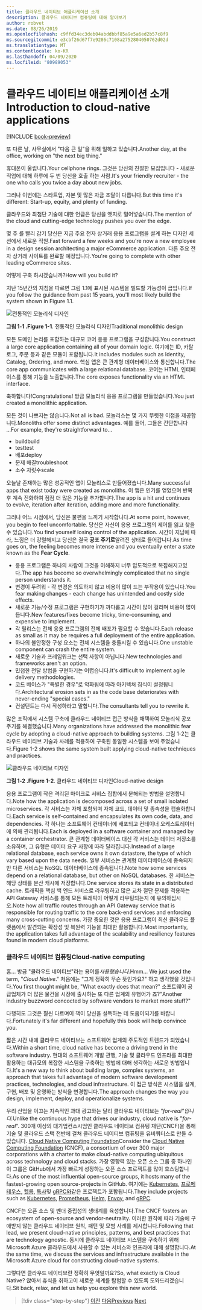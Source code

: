 ```yaml
---
title: 클라우드 네이티브 애플리케이션 소개
description: 클라우드 네이티브 컴퓨팅에 대해 알아보기
author: robvet
ms.date: 08/26/2019
ms.openlocfilehash: c9ffd34ec3deb04abddbbf85a9e5a6ed2b57c8f9
ms.sourcegitcommit: e3cbf26d67f7e9286c7108a2752804050762d02d
ms.translationtype: MT
ms.contentlocale: ko-KR
ms.lasthandoff: 04/09/2020
ms.locfileid: "80989053"
---
```

# <a name="introduction-to-cloud-native-applications"></a><span data-ttu-id="a6f85-103">클라우드 네이티브 애플리케이션 소개</span><span class="sxs-lookup"><span data-stu-id="a6f85-103">Introduction to cloud-native applications</span></span>

[!INCLUDE [book-preview](../../../includes/book-preview.md)]

<span data-ttu-id="a6f85-104">또 다른 날, 사무실에서 "다음 큰 일"을 위해 일하고 있습니다.</span><span class="sxs-lookup"><span data-stu-id="a6f85-104">Another day, at the office, working on "the next big thing."</span></span>

<span data-ttu-id="a6f85-105">휴대폰이 울립니다.</span><span class="sxs-lookup"><span data-stu-id="a6f85-105">Your cellphone rings.</span></span> <span data-ttu-id="a6f85-106">그것은 당신의 친절한 모집입니다 - 새로운 직업에 대해 하루에 두 번 당신을 호출 하는 사람.</span><span class="sxs-lookup"><span data-stu-id="a6f85-106">It's your friendly recruiter - the one who calls you twice a day about new jobs.</span></span>

<span data-ttu-id="a6f85-107">그러나 이번에는 스타트업, 자본 및 많은 자금 조달이 다릅니다.</span><span class="sxs-lookup"><span data-stu-id="a6f85-107">But this time it's different: Start-up, equity, and plenty of funding.</span></span>

<span data-ttu-id="a6f85-108">클라우드와 최첨단 기술에 대한 언급은 당신을 엣지로 밀어넣습니다.</span><span class="sxs-lookup"><span data-stu-id="a6f85-108">The mention of the cloud and cutting-edge technology pushes you over the edge.</span></span>

<span data-ttu-id="a6f85-109">몇 주 를 빨리 감기 당신은 지금 주요 전자 상거래 응용 프로그램을 설계 하는 디자인 세션에서 새로운 직원.</span><span class="sxs-lookup"><span data-stu-id="a6f85-109">Fast forward a few weeks and you're now a new employee in a design session architecting a major eCommerce application.</span></span> <span data-ttu-id="a6f85-110">다른 주요 전자 상거래 사이트를 완료할 예정입니다.</span><span class="sxs-lookup"><span data-stu-id="a6f85-110">You're going to complete with other leading eCommerce sites.</span></span>

<span data-ttu-id="a6f85-111">어떻게 구축 하시겠습니까?</span><span class="sxs-lookup"><span data-stu-id="a6f85-111">How will you build it?</span></span>

<span data-ttu-id="a6f85-112">지난 15년간의 지침을 따르면 그림 1.1에 표시된 시스템을 빌드할 가능성이 큽입니다.</span><span class="sxs-lookup"><span data-stu-id="a6f85-112">If you follow the guidance from past 15 years, you'll most likely build the system shown in Figure 1.1.</span></span>

![전통적인 모놀리식 디자인](./media/monolithic-design.png)

<span data-ttu-id="a6f85-114">**그림 1-1 .**</span><span class="sxs-lookup"><span data-stu-id="a6f85-114">**Figure 1-1**.</span></span> <span data-ttu-id="a6f85-115">전통적인 모놀리식 디자인</span><span class="sxs-lookup"><span data-stu-id="a6f85-115">Traditional monolithic design</span></span>

<span data-ttu-id="a6f85-116">모든 도메인 논리를 포함하는 대규모 코어 응용 프로그램을 구성합니다.</span><span class="sxs-lookup"><span data-stu-id="a6f85-116">You construct a large core application containing all of your domain logic.</span></span> <span data-ttu-id="a6f85-117">여기에는 ID, 카탈로그, 주문 등과 같은 모듈이 포함됩니다.</span><span class="sxs-lookup"><span data-stu-id="a6f85-117">It includes modules such as Identity, Catalog, Ordering, and more.</span></span> <span data-ttu-id="a6f85-118">핵심 앱은 큰 관계형 데이터베이스와 통신합니다.</span><span class="sxs-lookup"><span data-stu-id="a6f85-118">The core app communicates with a large relational database.</span></span> <span data-ttu-id="a6f85-119">코어는 HTML 인터페이스를 통해 기능을 노출합니다.</span><span class="sxs-lookup"><span data-stu-id="a6f85-119">The core exposes functionality via an HTML interface.</span></span>

<span data-ttu-id="a6f85-120">축하합니다!</span><span class="sxs-lookup"><span data-stu-id="a6f85-120">Congratulations!</span></span>  <span data-ttu-id="a6f85-121">방금 모놀리식 응용 프로그램을 만들었습니다.</span><span class="sxs-lookup"><span data-stu-id="a6f85-121">You just created a monolithic application.</span></span>

<span data-ttu-id="a6f85-122">모든 것이 나쁘지는 않습니다.</span><span class="sxs-lookup"><span data-stu-id="a6f85-122">Not all is bad.</span></span> <span data-ttu-id="a6f85-123">모놀리스는 몇 가지 뚜렷한 이점을 제공합니다.</span><span class="sxs-lookup"><span data-stu-id="a6f85-123">Monoliths offer some distinct advantages.</span></span> <span data-ttu-id="a6f85-124">예를 들어, 그들은 간단합니다 ...</span><span class="sxs-lookup"><span data-stu-id="a6f85-124">For example, they're straightforward to...</span></span>

- <span data-ttu-id="a6f85-125">build</span><span class="sxs-lookup"><span data-stu-id="a6f85-125">build</span></span>
- <span data-ttu-id="a6f85-126">test</span><span class="sxs-lookup"><span data-stu-id="a6f85-126">test</span></span>
- <span data-ttu-id="a6f85-127">배포</span><span class="sxs-lookup"><span data-stu-id="a6f85-127">deploy</span></span>
- <span data-ttu-id="a6f85-128">문제 해결</span><span class="sxs-lookup"><span data-stu-id="a6f85-128">troubleshoot</span></span>
- <span data-ttu-id="a6f85-129">소수 자릿수</span><span class="sxs-lookup"><span data-stu-id="a6f85-129">scale</span></span>

<span data-ttu-id="a6f85-130">오늘날 존재하는 많은 성공적인 앱이 모놀리스로 만들어졌습니다.</span><span class="sxs-lookup"><span data-stu-id="a6f85-130">Many successful apps that exist today were created as monoliths.</span></span> <span data-ttu-id="a6f85-131">이 앱은 인기를 얻었으며 반복 후 계속 진화하여 점점 더 많은 기능을 추가합니다.</span><span class="sxs-lookup"><span data-stu-id="a6f85-131">The app is a hit and continues to evolve, iteration after iteration, adding more and more functionality.</span></span>

<span data-ttu-id="a6f85-132">그러나 어느 시점에서, 당신은 불편을 느끼기 시작합니다.</span><span class="sxs-lookup"><span data-stu-id="a6f85-132">At some point, however, you begin to feel uncomfortable.</span></span> <span data-ttu-id="a6f85-133">당신은 자신이 응용 프로그램의 제어를 잃고 찾을 수 있습니다.</span><span class="sxs-lookup"><span data-stu-id="a6f85-133">You find yourself losing control of the application.</span></span> <span data-ttu-id="a6f85-134">시간이 지남에 따라, 느낌은 더 강렬해지고 당신은 결국 **공포 주기로**알려진 상태로 들어갑니다.</span><span class="sxs-lookup"><span data-stu-id="a6f85-134">As time goes on, the feeling becomes more intense and you eventually enter a state known as the **Fear Cycle**.</span></span>

- <span data-ttu-id="a6f85-135">응용 프로그램은 하나의 사람이 그것을 이해하지 너무 압도적으로 복잡해지고있다.</span><span class="sxs-lookup"><span data-stu-id="a6f85-135">The app has become so overwhelmingly complicated that no single person understands it.</span></span>
- <span data-ttu-id="a6f85-136">변경이 두려워 - 각 변경은 의도하지 않고 비용이 많이 드는 부작용이 있습니다.</span><span class="sxs-lookup"><span data-stu-id="a6f85-136">You fear making changes - each change has unintended and costly side effects.</span></span>
- <span data-ttu-id="a6f85-137">새로운 기능/수정 프로그램은 구현하기가 까다롭고 시간이 많이 걸리며 비용이 많이 듭니다.</span><span class="sxs-lookup"><span data-stu-id="a6f85-137">New features/fixes become tricky, time-consuming, and expensive to implement.</span></span>
- <span data-ttu-id="a6f85-138">각 릴리스는 전체 응용 프로그램의 전체 배포가 필요할 수 있습니다.</span><span class="sxs-lookup"><span data-stu-id="a6f85-138">Each release as small as it may be requires a full deployment of the entire application.</span></span>
- <span data-ttu-id="a6f85-139">하나의 불안정한 구성 요소는 전체 시스템을 충돌시킬 수 있습니다.</span><span class="sxs-lookup"><span data-stu-id="a6f85-139">One unstable component can crash the entire system.</span></span>
- <span data-ttu-id="a6f85-140">새로운 기술과 프레임워크는 선택 사항이 아닙니다.</span><span class="sxs-lookup"><span data-stu-id="a6f85-140">New technologies and frameworks aren't an option.</span></span>
- <span data-ttu-id="a6f85-141">민첩한 전달 방법을 구현하기는 어렵습니다.</span><span class="sxs-lookup"><span data-stu-id="a6f85-141">It's difficult to implement agile delivery methodologies.</span></span>
- <span data-ttu-id="a6f85-142">코드 베이스가 "특별한 경우"로 악화됨에 따라 아키텍처 침식이 설정됩니다.</span><span class="sxs-lookup"><span data-stu-id="a6f85-142">Architectural erosion sets in as the code base deteriorates with never-ending "special cases."</span></span>
- <span data-ttu-id="a6f85-143">컨설턴트는 다시 작성하라고 말합니다.</span><span class="sxs-lookup"><span data-stu-id="a6f85-143">The consultants tell you to rewrite it.</span></span>

<span data-ttu-id="a6f85-144">많은 조직에서 시스템 구축에 클라우드 네이티브 접근 방식을 채택하여 모놀리식 공포 주기를 해결했습니다.</span><span class="sxs-lookup"><span data-stu-id="a6f85-144">Many organizations have addressed the monolithic fear cycle by adopting a cloud-native approach to building systems.</span></span> <span data-ttu-id="a6f85-145">그림 1-2는 클라우드 네이티브 기술과 사례를 적용하여 구축된 동일한 시스템을 보여 주었습니다.</span><span class="sxs-lookup"><span data-stu-id="a6f85-145">Figure 1-2 shows the same system built applying cloud-native techniques and practices.</span></span>

![클라우드 네이티브 디자인](./media/cloud-native-design.png)

<span data-ttu-id="a6f85-147">**그림 1-2 .**</span><span class="sxs-lookup"><span data-stu-id="a6f85-147">**Figure 1-2**.</span></span> <span data-ttu-id="a6f85-148">클라우드 네이티브 디자인</span><span class="sxs-lookup"><span data-stu-id="a6f85-148">Cloud-native design</span></span>

<span data-ttu-id="a6f85-149">응용 프로그램이 작은 격리된 마이크로 서비스 집합에서 분해되는 방법을 설명합니다.</span><span class="sxs-lookup"><span data-stu-id="a6f85-149">Note how the application is decomposed across a set of small isolated microservices.</span></span> <span data-ttu-id="a6f85-150">각 서비스는 자체 포함되며 자체 코드, 데이터 및 종속성을 캡슐화합니다.</span><span class="sxs-lookup"><span data-stu-id="a6f85-150">Each service is self-contained and encapsulates its own code, data, and dependencies.</span></span> <span data-ttu-id="a6f85-151">각 하나는 소프트웨어 컨테이너에 배포되고 컨테이너 오케스트레이터에 의해 관리됩니다.</span><span class="sxs-lookup"><span data-stu-id="a6f85-151">Each is deployed in a software container and managed by a container orchestrator.</span></span> <span data-ttu-id="a6f85-152">큰 관계형 데이터베이스 대신 각 서비스는 데이터 저장소를 소유하며, 그 유형은 데이터 요구 사항에 따라 달라집니다.</span><span class="sxs-lookup"><span data-stu-id="a6f85-152">Instead of a large relational database, each service owns it own datastore, the type of which vary based upon the data needs.</span></span> <span data-ttu-id="a6f85-153">일부 서비스는 관계형 데이터베이스에 종속되지만 다른 서비스는 NoSQL 데이터베이스에 종속됩니다.</span><span class="sxs-lookup"><span data-stu-id="a6f85-153">Note how some services depend on a relational database, but other on NoSQL databases.</span></span> <span data-ttu-id="a6f85-154">한 서비스는 해당 상태를 분산 캐시에 저장합니다.</span><span class="sxs-lookup"><span data-stu-id="a6f85-154">One service stores its state in a distributed cache.</span></span> <span data-ttu-id="a6f85-155">트래픽을 핵심 백 엔드 서비스로 라우팅하고 많은 교차 절단 문제를 적용하는 API Gateway 서비스를 통해 모든 트래픽이 어떻게 라우팅되는지 에 유의하십시오.</span><span class="sxs-lookup"><span data-stu-id="a6f85-155">Note how all traffic routes through an API Gateway service that is responsible for routing traffic to the core back-end services  and enforcing many cross-cutting concerns.</span></span> <span data-ttu-id="a6f85-156">가장 중요한 것은 응용 프로그램이 최신 클라우드 플랫폼에서 발견되는 확장성 및 복원력 기능을 최대한 활용합니다.</span><span class="sxs-lookup"><span data-stu-id="a6f85-156">Most importantly, the application takes full advantage of the scalability and resiliency features found in modern cloud platforms.</span></span>

### <a name="cloud-native-computing"></a><span data-ttu-id="a6f85-157">클라우드 네이티브 컴퓨팅</span><span class="sxs-lookup"><span data-stu-id="a6f85-157">Cloud-native computing</span></span>

<span data-ttu-id="a6f85-158">흠... 방금 "클라우드 네이티브"라는 용어를*사용했습니다.*</span><span class="sxs-lookup"><span data-stu-id="a6f85-158">Hmm... We just used the term, "*Cloud Native*."</span></span> <span data-ttu-id="a6f85-159">처음에는 "그게 정확히 무슨 뜻인가요?" 하고 생각했을 것입니다.</span><span class="sxs-lookup"><span data-stu-id="a6f85-159">You first thought might be, "What exactly does that mean?"</span></span> <span data-ttu-id="a6f85-160">소프트웨어 공급업체가 더 많은 물건을 시장에 출시하는 또 다른 업계의 유행어가 죠?"</span><span class="sxs-lookup"><span data-stu-id="a6f85-160">Another industry buzzword concocted by software vendors to market more stuff?"</span></span>

<span data-ttu-id="a6f85-161">다행히도 그것은 훨씬 다르며이 책이 당신을 설득하는 데 도움이되기를 바랍니다.</span><span class="sxs-lookup"><span data-stu-id="a6f85-161">Fortunately it's far different and hopefully this book will help convince you.</span></span>

<span data-ttu-id="a6f85-162">짧은 시간 내에 클라우드 네이티브는 소프트웨어 업계의 주도적인 트렌드가 되었습니다.</span><span class="sxs-lookup"><span data-stu-id="a6f85-162">Within a short time, cloud native has become a driving trend in the software industry.</span></span> <span data-ttu-id="a6f85-163">현대의 소프트웨어 개발 관행, 기술 및 클라우드 인프라를 최대한 활용하는 대규모의 복잡한 시스템을 구축하는 방법에 대해 생각하는 새로운 방법입니다.</span><span class="sxs-lookup"><span data-stu-id="a6f85-163">It's a new way to think about building large, complex systems, an approach that takes full advantage of modern software development practices, technologies, and cloud infrastructure.</span></span> <span data-ttu-id="a6f85-164">이 접근 방식은 시스템을 설계, 구현, 배포 및 운영하는 방식을 변경합니다.</span><span class="sxs-lookup"><span data-stu-id="a6f85-164">The approach changes the way you design, implement, deploy, and operationalize systems.</span></span>

<span data-ttu-id="a6f85-165">우리 산업을 이끄는 지속적인 과대 광고와는 달리 클라우드 네이티브는 *"for-real"입니다.*</span><span class="sxs-lookup"><span data-stu-id="a6f85-165">Unlike the continuous hype that drives our industry, cloud native is "*for-real*".</span></span> <span data-ttu-id="a6f85-166">300개 이상의 대기업컨소시엄인 클라우드 네이티브 컴퓨팅 재단(CNCF)을 통해 기술 및 클라우드 스택 전반에 걸쳐 클라우드 네이티브 컴퓨팅을 유비쿼터스로 만들 수 있습니다. [Cloud Native Computing Foundation](https://www.cncf.io/)</span><span class="sxs-lookup"><span data-stu-id="a6f85-166">Consider the [Cloud Native Computing Foundation](https://www.cncf.io/) (CNCF), a consortium of over 300 major corporations with a charter to make cloud-native computing ubiquitous across technology and cloud stacks.</span></span> <span data-ttu-id="a6f85-167">가장 영향력 있는 오픈 소스 그룹 중 하나인 이 그룹은 GitHub에서 가장 빠르게 성장하는 오픈 소스 프로젝트를 많이 호스팅합니다.</span><span class="sxs-lookup"><span data-stu-id="a6f85-167">As one of the most influential open-source groups, it hosts many of the fastest-growing open source-projects in GitHub.</span></span> <span data-ttu-id="a6f85-168">여기에는 [Kubernetes,](https://kubernetes.io/) [프로메테우스,](https://prometheus.io/) [헬름,](https://helm.sh/) [특사](https://www.envoyproxy.io/)및 [gRPC와](https://grpc.io/)같은 프로젝트가 포함됩니다.</span><span class="sxs-lookup"><span data-stu-id="a6f85-168">They include projects such as [Kubernetes](https://kubernetes.io/), [Prometheus](https://prometheus.io/), [Helm](https://helm.sh/), [Envoy](https://www.envoyproxy.io/), and [gRPC](https://grpc.io/).</span></span>

<span data-ttu-id="a6f85-169">CNCF는 오픈 소스 및 벤더 중립성의 생태계를 육성합니다.</span><span class="sxs-lookup"><span data-stu-id="a6f85-169">The CNCF fosters an ecosystem of open-source and vendor-neutrality.</span></span> <span data-ttu-id="a6f85-170">이러한 원칙에 따라 기술에 구애받지 않는 클라우드 네이티브 원칙, 패턴 및 모범 사례를 제시합니다.</span><span class="sxs-lookup"><span data-stu-id="a6f85-170">Following that lead, we present cloud-native principles, patterns, and best practices that are technology agnostic.</span></span> <span data-ttu-id="a6f85-171">동시에 클라우드 네이티브 시스템을 구축하기 위해 Microsoft Azure 클라우드에서 사용할 수 있는 서비스와 인프라에 대해 설명합니다.</span><span class="sxs-lookup"><span data-stu-id="a6f85-171">At the same time, we discuss the services and infrastructure available in the Microsoft Azure cloud for constructing cloud-native systems.</span></span>

<span data-ttu-id="a6f85-172">그렇다면 클라우드 네이티브란 정확히 무엇일까요?</span><span class="sxs-lookup"><span data-stu-id="a6f85-172">So, what exactly is Cloud Native?</span></span> <span data-ttu-id="a6f85-173">앉아서 휴식을 취하고이 새로운 세계를 탐험할 수 있도록 도와드리겠습니다.</span><span class="sxs-lookup"><span data-stu-id="a6f85-173">Sit back, relax, and let us help you explore this new world.</span></span>

>[!div class="step-by-step"]
><span data-ttu-id="a6f85-174">[이전](index.md)
>[다음](definition.md)</span><span class="sxs-lookup"><span data-stu-id="a6f85-174">[Previous](index.md)
[Next](definition.md)</span></span>
